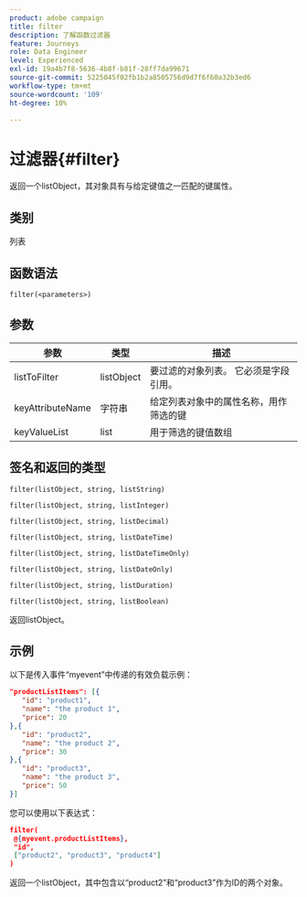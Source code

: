 ```yaml
---
product: adobe campaign
title: filter
description: 了解函数过滤器
feature: Journeys
role: Data Engineer
level: Experienced
exl-id: 19a4b7f8-5636-4b8f-b81f-28ff7da99671
source-git-commit: 5225045f02fb1b2a8505756d9d7f6f60a32b3ed6
workflow-type: tm+mt
source-wordcount: '109'
ht-degree: 10%

---
```


# 过滤器{#filter}

返回一个listObject，其对象具有与给定键值之一匹配的键属性。

## 类别

列表

## 函数语法

`filter(<parameters>)`

## 参数

| 参数 | 类型 | 描述 |
|-----------|------------------|------------------|
| listToFilter | listObject | 要过滤的对象列表。 它必须是字段引用。 |
| keyAttributeName | 字符串 | 给定列表对象中的属性名称，用作筛选的键 |
| keyValueList | list | 用于筛选的键值数组 |

## 签名和返回的类型

`filter(listObject, string, listString)`

`filter(listObject, string, listInteger)`

`filter(listObject, string, listDecimal)`

`filter(listObject, string, listDateTime)`

`filter(listObject, string, listDateTimeOnly)`

`filter(listObject, string, listDateOnly)`

`filter(listObject, string, listDuration)`

`filter(listObject, string, listBoolean)`

返回listObject。

## 示例

以下是传入事件“myevent”中传递的有效负载示例：

```json
"productListItems": [{
   "id": "product1",
   "name": "the product 1",
   "price": 20
},{
   "id": "product2",
   "name": "the product 2",
   "price": 30
},{
   "id": "product3",
   "name": "the product 3",
   "price": 50
}]
```

您可以使用以下表达式：

```json
filter(
 @{myevent.productListItems},
 "id", 
 ["product2", "product3", "product4"]
)
```

返回一个listObject，其中包含以“product2”和“product3”作为ID的两个对象。
